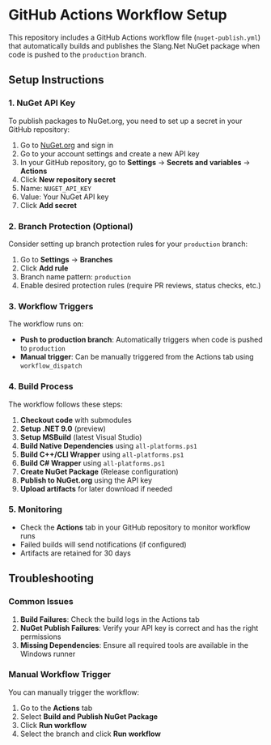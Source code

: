 # GitHub Actions Workflow Setup

This repository includes a GitHub Actions workflow file (`nuget-publish.yml`) that automatically builds and publishes the Slang.Net NuGet package when code is pushed to the `production` branch.

## Setup Instructions

### 1. NuGet API Key

To publish packages to NuGet.org, you need to set up a secret in your GitHub repository:

1. Go to [NuGet.org](https://www.nuget.org) and sign in
2. Go to your account settings and create a new API key
3. In your GitHub repository, go to **Settings** → **Secrets and variables** → **Actions**
4. Click **New repository secret**
5. Name: `NUGET_API_KEY`
6. Value: Your NuGet API key
7. Click **Add secret**

### 2. Branch Protection (Optional)

Consider setting up branch protection rules for your `production` branch:

1. Go to **Settings** → **Branches**
2. Click **Add rule**
3. Branch name pattern: `production`
4. Enable desired protection rules (require PR reviews, status checks, etc.)

### 3. Workflow Triggers

The workflow runs on:
- **Push to production branch**: Automatically triggers when code is pushed to `production`
- **Manual trigger**: Can be manually triggered from the Actions tab using `workflow_dispatch`

### 4. Build Process

The workflow follows these steps:
1. **Checkout code** with submodules
2. **Setup .NET 9.0** (preview)
3. **Setup MSBuild** (latest Visual Studio)
4. **Build Native Dependencies** using `all-platforms.ps1`
5. **Build C++/CLI Wrapper** using `all-platforms.ps1`
6. **Build C# Wrapper** using `all-platforms.ps1`
7. **Create NuGet Package** (Release configuration)
8. **Publish to NuGet.org** using the API key
9. **Upload artifacts** for later download if needed

### 5. Monitoring

- Check the **Actions** tab in your GitHub repository to monitor workflow runs
- Failed builds will send notifications (if configured)
- Artifacts are retained for 30 days

## Troubleshooting

### Common Issues

1. **Build Failures**: Check the build logs in the Actions tab
2. **NuGet Publish Failures**: Verify your API key is correct and has the right permissions
3. **Missing Dependencies**: Ensure all required tools are available in the Windows runner

### Manual Workflow Trigger

You can manually trigger the workflow:
1. Go to the **Actions** tab
2. Select **Build and Publish NuGet Package**
3. Click **Run workflow**
4. Select the branch and click **Run workflow**
